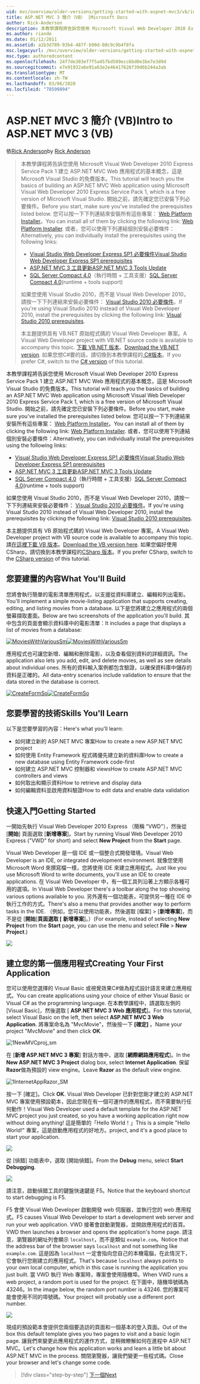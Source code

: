 ```yaml
---
uid: mvc/overview/older-versions/getting-started-with-aspnet-mvc3/vb/intro-to-aspnet-mvc-3
title: ASP.NET MVC 3 簡介（VB） |Microsoft Docs
author: Rick-Anderson
description: 本教學課程將告訴您使用 Microsoft Visual Web Developer 2010 Express Service Pack 1 建立 ASP.NET MVC Web 應用程式的基本概念，也就是 。
ms.author: riande
ms.date: 01/12/2011
ms.assetid: a1b3d789-93b4-487f-b90d-80c9c9b4f8fa
msc.legacyurl: /mvc/overview/older-versions/getting-started-with-aspnet-mvc3/vb/intro-to-aspnet-mvc-3
msc.type: authoredcontent
ms.openlocfilehash: 24f7de303ef7f5a457bd509ecc6bd0e3be7e3d9d
ms.sourcegitcommit: e7e91932a6e91a63e2e46417626f39d6b244a3ab
ms.translationtype: MT
ms.contentlocale: zh-TW
ms.lasthandoff: 03/06/2020
ms.locfileid: "78599894"
---
```

# <a name="intro-to-aspnet-mvc-3-vb"></a><span data-ttu-id="781ec-103">ASP.NET MVC 3 簡介 (VB)</span><span class="sxs-lookup"><span data-stu-id="781ec-103">Intro to ASP.NET MVC 3 (VB)</span></span>

<span data-ttu-id="781ec-104">依[Rick Anderson](https://twitter.com/RickAndMSFT)</span><span class="sxs-lookup"><span data-stu-id="781ec-104">by [Rick Anderson](https://twitter.com/RickAndMSFT)</span></span>

> <span data-ttu-id="781ec-105">本教學課程將告訴您使用 Microsoft Visual Web Developer 2010 Express Service Pack 1 建立 ASP.NET MVC Web 應用程式的基本概念，這是 Microsoft Visual Studio 的免費版本。</span><span class="sxs-lookup"><span data-stu-id="781ec-105">This tutorial will teach you the basics of building an ASP.NET MVC Web application using Microsoft Visual Web Developer 2010 Express Service Pack 1, which is a free version of Microsoft Visual Studio.</span></span> <span data-ttu-id="781ec-106">開始之前，請先確定您已安裝下列必要條件。</span><span class="sxs-lookup"><span data-stu-id="781ec-106">Before you start, make sure you've installed the prerequisites listed below.</span></span> <span data-ttu-id="781ec-107">您可以按一下下列連結來安裝所有這些專案： [Web Platform Installer](https://www.microsoft.com/web/gallery/install.aspx?appid=VWD2010SP1Pack)。</span><span class="sxs-lookup"><span data-stu-id="781ec-107">You can install all of them by clicking the following link: [Web Platform Installer](https://www.microsoft.com/web/gallery/install.aspx?appid=VWD2010SP1Pack).</span></span> <span data-ttu-id="781ec-108">或者，您可以使用下列連結個別安裝必要條件：</span><span class="sxs-lookup"><span data-stu-id="781ec-108">Alternatively, you can individually install the prerequisites using the following links:</span></span>
> 
> - [<span data-ttu-id="781ec-109">Visual Studio Web Developer Express SP1 必要條件</span><span class="sxs-lookup"><span data-stu-id="781ec-109">Visual Studio Web Developer Express SP1 prerequisites</span></span>](https://www.microsoft.com/web/gallery/install.aspx?appid=VWD2010SP1Pack)
> - [<span data-ttu-id="781ec-110">ASP.NET MVC 3 工具更新</span><span class="sxs-lookup"><span data-stu-id="781ec-110">ASP.NET MVC 3 Tools Update</span></span>](https://www.microsoft.com/web/gallery/install.aspx?appsxml=&amp;appid=MVC3)
> - <span data-ttu-id="781ec-111">[SQL Server Compact 4.0](https://www.microsoft.com/web/gallery/install.aspx?appid=SQLCE;SQLCEVSTools_4_0)（執行時間 + 工具支援）</span><span class="sxs-lookup"><span data-stu-id="781ec-111">[SQL Server Compact 4.0](https://www.microsoft.com/web/gallery/install.aspx?appid=SQLCE;SQLCEVSTools_4_0)(runtime + tools support)</span></span>
> 
> <span data-ttu-id="781ec-112">如果您使用 Visual Studio 2010，而不是 Visual Web Developer 2010，請按一下下列連結來安裝必要條件： [Visual Studio 2010 必要條件](https://www.microsoft.com/web/gallery/install.aspx?appsxml=&amp;appid=VS2010SP1Pack)。</span><span class="sxs-lookup"><span data-stu-id="781ec-112">If you're using Visual Studio 2010 instead of Visual Web Developer 2010, install the prerequisites by clicking the following link: [Visual Studio 2010 prerequisites](https://www.microsoft.com/web/gallery/install.aspx?appsxml=&amp;appid=VS2010SP1Pack).</span></span>
> 
> <span data-ttu-id="781ec-113">本主題提供具有 VB.NET 原始程式碼的 Visual Web Developer 專案。</span><span class="sxs-lookup"><span data-stu-id="781ec-113">A Visual Web Developer project with VB.NET source code is available to accompany this topic.</span></span> <span data-ttu-id="781ec-114">[下載 VB.NET 版本](https://code.msdn.microsoft.com/Introduction-to-MVC-3-10d1b098)。</span><span class="sxs-lookup"><span data-stu-id="781ec-114">[Download the VB.NET version](https://code.msdn.microsoft.com/Introduction-to-MVC-3-10d1b098).</span></span> <span data-ttu-id="781ec-115">如果您想C#要的話，請切換到本教學課程的[ C#版本](../cs/intro-to-aspnet-mvc-3.md)。</span><span class="sxs-lookup"><span data-stu-id="781ec-115">If you prefer C#, switch to the [C# version](../cs/intro-to-aspnet-mvc-3.md) of this tutorial.</span></span>

<span data-ttu-id="781ec-116">本教學課程將告訴您使用 Microsoft Visual Web Developer 2010 Express Service Pack 1 建立 ASP.NET MVC Web 應用程式的基本概念，這是 Microsoft Visual Studio 的免費版本。</span><span class="sxs-lookup"><span data-stu-id="781ec-116">This tutorial will teach you the basics of building an ASP.NET MVC Web application using Microsoft Visual Web Developer 2010 Express Service Pack 1, which is a free version of Microsoft Visual Studio.</span></span> <span data-ttu-id="781ec-117">開始之前，請先確定您已安裝下列必要條件。</span><span class="sxs-lookup"><span data-stu-id="781ec-117">Before you start, make sure you've installed the prerequisites listed below.</span></span> <span data-ttu-id="781ec-118">您可以按一下下列連結來安裝所有這些專案： [Web Platform Installer](https://www.microsoft.com/web/gallery/install.aspx?appid=VWD2010SP1Pack)。</span><span class="sxs-lookup"><span data-stu-id="781ec-118">You can install all of them by clicking the following link: [Web Platform Installer](https://www.microsoft.com/web/gallery/install.aspx?appid=VWD2010SP1Pack).</span></span> <span data-ttu-id="781ec-119">或者，您可以使用下列連結個別安裝必要條件：</span><span class="sxs-lookup"><span data-stu-id="781ec-119">Alternatively, you can individually install the prerequisites using the following links:</span></span>

- [<span data-ttu-id="781ec-120">Visual Studio Web Developer Express SP1 必要條件</span><span class="sxs-lookup"><span data-stu-id="781ec-120">Visual Studio Web Developer Express SP1 prerequisites</span></span>](https://www.microsoft.com/web/gallery/install.aspx?appid=VWD2010SP1Pack)
- [<span data-ttu-id="781ec-121">ASP.NET MVC 3 工具更新</span><span class="sxs-lookup"><span data-stu-id="781ec-121">ASP.NET MVC 3 Tools Update</span></span>](https://www.microsoft.com/web/gallery/install.aspx?appsxml=&amp;appid=MVC3)
- <span data-ttu-id="781ec-122">[SQL Server Compact 4.0](https://www.microsoft.com/web/gallery/install.aspx?appid=SQLCE;SQLCEVSTools_4_0)（執行時間 + 工具支援）</span><span class="sxs-lookup"><span data-stu-id="781ec-122">[SQL Server Compact 4.0](https://www.microsoft.com/web/gallery/install.aspx?appid=SQLCE;SQLCEVSTools_4_0)(runtime + tools support)</span></span>

<span data-ttu-id="781ec-123">如果您使用 Visual Studio 2010，而不是 Visual Web Developer 2010，請按一下下列連結來安裝必要條件： [Visual Studio 2010 必要條件](https://www.microsoft.com/web/gallery/install.aspx?appsxml=&amp;appid=VS2010SP1Pack)。</span><span class="sxs-lookup"><span data-stu-id="781ec-123">If you're using Visual Studio 2010 instead of Visual Web Developer 2010, install the prerequisites by clicking the following link: [Visual Studio 2010 prerequisites](https://www.microsoft.com/web/gallery/install.aspx?appsxml=&amp;appid=VS2010SP1Pack).</span></span>

<span data-ttu-id="781ec-124">本主題提供具有 VB 原始程式碼的 Visual Web Developer 專案。</span><span class="sxs-lookup"><span data-stu-id="781ec-124">A Visual Web Developer project with VB source code is available to accompany this topic.</span></span> <span data-ttu-id="781ec-125">請[在這裡下載 VB 版本](https://code.msdn.microsoft.com/Project/Download/FileDownload.aspx?ProjectName=aspnetmvcsamples&amp;DownloadId=14824)。</span><span class="sxs-lookup"><span data-stu-id="781ec-125">[Download the VB version here](https://code.msdn.microsoft.com/Project/Download/FileDownload.aspx?ProjectName=aspnetmvcsamples&amp;DownloadId=14824).</span></span> <span data-ttu-id="781ec-126">如果您偏好使用 CSharp，請切換到本教學課程的[CSharp 版本](../cs/intro-to-aspnet-mvc-3.md)。</span><span class="sxs-lookup"><span data-stu-id="781ec-126">If you prefer CSharp, switch to the [CSharp version](../cs/intro-to-aspnet-mvc-3.md) of this tutorial.</span></span>

## <a name="what-youll-build"></a><span data-ttu-id="781ec-127">您要建置的內容</span><span class="sxs-lookup"><span data-stu-id="781ec-127">What You'll Build</span></span>

<span data-ttu-id="781ec-128">您將會執行簡單的電影清單應用程式，以支援從資料庫建立、編輯和列出電影。</span><span class="sxs-lookup"><span data-stu-id="781ec-128">You'll implement a simple movie-listing application that supports creating, editing, and listing movies from a database.</span></span> <span data-ttu-id="781ec-129">以下是您將建立之應用程式的兩個螢幕擷取畫面。</span><span class="sxs-lookup"><span data-stu-id="781ec-129">Below are two screenshots of the application you'll build.</span></span> <span data-ttu-id="781ec-130">其中包含的頁面會顯示資料庫中的電影清單：</span><span class="sxs-lookup"><span data-stu-id="781ec-130">It includes a page that displays a list of movies from a database:</span></span>

<span data-ttu-id="781ec-131">[![MoviesWithVariousSm](intro-to-aspnet-mvc-3/_static/image2.png)](intro-to-aspnet-mvc-3/_static/image1.png)</span><span class="sxs-lookup"><span data-stu-id="781ec-131">[![MoviesWithVariousSm](intro-to-aspnet-mvc-3/_static/image2.png)](intro-to-aspnet-mvc-3/_static/image1.png)</span></span>

<span data-ttu-id="781ec-132">應用程式也可讓您新增、編輯和刪除電影，以及查看個別資料的詳細資訊。</span><span class="sxs-lookup"><span data-stu-id="781ec-132">The application also lets you add, edit, and delete movies, as well as see details about individual ones.</span></span> <span data-ttu-id="781ec-133">所有的資料輸入案例都包含驗證，以確保資料庫中儲存的資料是正確的。</span><span class="sxs-lookup"><span data-stu-id="781ec-133">All data-entry scenarios include validation to ensure that the data stored in the database is correct.</span></span>

<span data-ttu-id="781ec-134">[![CreateFormSo](intro-to-aspnet-mvc-3/_static/image4.png)](intro-to-aspnet-mvc-3/_static/image3.png)</span><span class="sxs-lookup"><span data-stu-id="781ec-134">[![CreateFormSo](intro-to-aspnet-mvc-3/_static/image4.png)](intro-to-aspnet-mvc-3/_static/image3.png)</span></span>

## <a name="skills-youll-learn"></a><span data-ttu-id="781ec-135">您要學習的技術</span><span class="sxs-lookup"><span data-stu-id="781ec-135">Skills You'll Learn</span></span>

<span data-ttu-id="781ec-136">以下是您要學習的內容：</span><span class="sxs-lookup"><span data-stu-id="781ec-136">Here's what you'll learn:</span></span>

- <span data-ttu-id="781ec-137">如何建立新的 ASP.NET MVC 專案</span><span class="sxs-lookup"><span data-stu-id="781ec-137">How to create a new ASP.NET MVC project</span></span>
- <span data-ttu-id="781ec-138">如何使用 Entity Framework 程式碼優先建立新的資料庫</span><span class="sxs-lookup"><span data-stu-id="781ec-138">How to create a new database using Entity Framework code-first</span></span>
- <span data-ttu-id="781ec-139">如何建立 ASP.NET MVC 控制器和 views</span><span class="sxs-lookup"><span data-stu-id="781ec-139">How to create ASP.NET MVC controllers and views</span></span>
- <span data-ttu-id="781ec-140">如何取出和顯示資料</span><span class="sxs-lookup"><span data-stu-id="781ec-140">How to retrieve and display data</span></span>
- <span data-ttu-id="781ec-141">如何編輯資料並啟用資料驗證</span><span class="sxs-lookup"><span data-stu-id="781ec-141">How to edit data and enable data validation</span></span>

## <a name="getting-started"></a><span data-ttu-id="781ec-142">快速入門</span><span class="sxs-lookup"><span data-stu-id="781ec-142">Getting Started</span></span>

<span data-ttu-id="781ec-143">一開始先執行 Visual Web Developer 2010 Express （簡稱 "VWD"），然後從 [**開始**] 頁面選取 [**新增專案**]。</span><span class="sxs-lookup"><span data-stu-id="781ec-143">Start by running Visual Web Developer 2010 Express ("VWD" for short) and select **New Project** from the **Start** page.</span></span>

<span data-ttu-id="781ec-144">Visual Web Developer 是一個 IDE 或一個整合式開發環境。</span><span class="sxs-lookup"><span data-stu-id="781ec-144">Visual Web Developer is an IDE, or integrated development environment.</span></span> <span data-ttu-id="781ec-145">就像您使用 Microsoft Word 來撰寫檔一樣，您將使用 IDE 來建立應用程式。</span><span class="sxs-lookup"><span data-stu-id="781ec-145">Just like you use Microsoft Word to write documents, you'll use an IDE to create applications.</span></span> <span data-ttu-id="781ec-146">在 Visual Web Developer 中，有一個工具列沿著上方顯示各種可用的選項。</span><span class="sxs-lookup"><span data-stu-id="781ec-146">In Visual Web Developer there's a toolbar along the top showing various options available to you.</span></span> <span data-ttu-id="781ec-147">另外還有一個功能表，可提供另一種在 IDE 中執行工作的方式。</span><span class="sxs-lookup"><span data-stu-id="781ec-147">There's also a menu that provides another way to perform tasks in the IDE.</span></span> <span data-ttu-id="781ec-148">（例如，您可以使用功能表，然後選取 [檔案] &gt; [**新增專案**]，而不是從 [**開始**]**頁面選取 [** **新增專案**]。）</span><span class="sxs-lookup"><span data-stu-id="781ec-148">(For example, instead of selecting **New Project** from the **Start** page, you can use the menu and select **File** &gt; **New Project**.)</span></span>

[![](intro-to-aspnet-mvc-3/_static/image6.png)](intro-to-aspnet-mvc-3/_static/image5.png)

## <a name="creating-your-first-application"></a><span data-ttu-id="781ec-149">建立您的第一個應用程式</span><span class="sxs-lookup"><span data-stu-id="781ec-149">Creating Your First Application</span></span>

<span data-ttu-id="781ec-150">您可以使用您選擇的 Visual Basic 或視覺效果C#做為程式設計語言來建立應用程式。</span><span class="sxs-lookup"><span data-stu-id="781ec-150">You can create applications using your choice of either Visual Basic or Visual C# as the programming language.</span></span> <span data-ttu-id="781ec-151">在本教學課程中，請選取左側的 [Visual Basic]，然後選取 [ **ASP.NET MVC 3 Web 應用程式**]。</span><span class="sxs-lookup"><span data-stu-id="781ec-151">For this tutorial, select Visual Basic on the left, then select **ASP.NET MVC 3 Web Application**.</span></span> <span data-ttu-id="781ec-152">將專案命名為 "MvcMovie"，然後按一下 **[確定]** 。</span><span class="sxs-lookup"><span data-stu-id="781ec-152">Name your project "MvcMovie" and then click **OK**.</span></span>

![1NewMVCproj_sm](intro-to-aspnet-mvc-3/_static/image7.png)

<span data-ttu-id="781ec-154">在 [**新增 ASP.NET MVC 3 專案**] 對話方塊中，選取 [**網際網路應用程式**]。</span><span class="sxs-lookup"><span data-stu-id="781ec-154">In the **New ASP.NET MVC 3 Project** dialog box, select **Internet Application**.</span></span> <span data-ttu-id="781ec-155">保留**Razor**做為預設的 view engine。</span><span class="sxs-lookup"><span data-stu-id="781ec-155">Leave **Razor** as the default view engine.</span></span>

![1InternetAppRazor_SM](intro-to-aspnet-mvc-3/_static/image8.png)

<span data-ttu-id="781ec-157">按一下 [確定]。</span><span class="sxs-lookup"><span data-stu-id="781ec-157">Click **OK**.</span></span> <span data-ttu-id="781ec-158">Visual Web Developer 已針對您剛才建立的 ASP.NET MVC 專案使用預設範本，因此您現在有一個可運作的應用程式，而不需要執行任何動作！</span><span class="sxs-lookup"><span data-stu-id="781ec-158">Visual Web Developer used a default template for the ASP.NET MVC project you just created, so you have a working application right now without doing anything!</span></span> <span data-ttu-id="781ec-159">這是簡單的「Hello World！」</span><span class="sxs-lookup"><span data-stu-id="781ec-159">This is a simple "Hello World!"</span></span> <span data-ttu-id="781ec-160">專案，這是啟動應用程式的好地方。</span><span class="sxs-lookup"><span data-stu-id="781ec-160">project, and it's a good place to start your application.</span></span>

[![](intro-to-aspnet-mvc-3/_static/image10.png)](intro-to-aspnet-mvc-3/_static/image9.png)

<span data-ttu-id="781ec-161">從 [偵錯] 功能表中，選取 [開始偵錯]。</span><span class="sxs-lookup"><span data-stu-id="781ec-161">From the **Debug** menu, select **Start Debugging**.</span></span>

![](intro-to-aspnet-mvc-3/_static/image11.png)

<span data-ttu-id="781ec-162">請注意，啟動偵錯工具的鍵盤快速鍵是 F5。</span><span class="sxs-lookup"><span data-stu-id="781ec-162">Notice that the keyboard shortcut to start debugging is F5.</span></span>

<span data-ttu-id="781ec-163">F5 會使 Visual Web Developer 啟動開發 web 伺服器，並執行您的 web 應用程式。</span><span class="sxs-lookup"><span data-stu-id="781ec-163">F5 causes Visual Web Developer to start a development web server and run your web application.</span></span> <span data-ttu-id="781ec-164">VWD 接著會啟動瀏覽器，並開啟應用程式的首頁。</span><span class="sxs-lookup"><span data-stu-id="781ec-164">VWD then launches a browser and opens the application's home page.</span></span> <span data-ttu-id="781ec-165">請注意，瀏覽器的網址列會顯示 `localhost`，而不是類似 `example.com`。</span><span class="sxs-lookup"><span data-stu-id="781ec-165">Notice that the address bar of the browser says `localhost` and not something like `example.com`.</span></span> <span data-ttu-id="781ec-166">這是因為 `localhost` 一定會指向您自己的本機電腦，在此情況下，它會執行您剛建立的應用程式。</span><span class="sxs-lookup"><span data-stu-id="781ec-166">That's because `localhost` always points to your own local computer, which in this case is running the application you just built.</span></span> <span data-ttu-id="781ec-167">當 VWD 執行 Web 專案時，專案會使用隨機埠。</span><span class="sxs-lookup"><span data-stu-id="781ec-167">When VWD runs a web project, a random port is used for the project.</span></span> <span data-ttu-id="781ec-168">在下圖中，隨機埠號碼為43246。</span><span class="sxs-lookup"><span data-stu-id="781ec-168">In the image below, the random port number is 43246.</span></span> <span data-ttu-id="781ec-169">您的專案可能會使用不同的埠號碼。</span><span class="sxs-lookup"><span data-stu-id="781ec-169">Your project will probably use a different port number.</span></span>

![](intro-to-aspnet-mvc-3/_static/image12.png)

<span data-ttu-id="781ec-170">現成的預設範本會提供您兩個要造訪的頁面和一個基本的登入頁面。</span><span class="sxs-lookup"><span data-stu-id="781ec-170">Out of the box this default template gives you two pages to visit and a basic login page.</span></span> <span data-ttu-id="781ec-171">讓我們來變更此應用程式的運作方式，並稍微瞭解如何在進程中 ASP.NET MVC。</span><span class="sxs-lookup"><span data-stu-id="781ec-171">Let's change how this application works and learn a little bit about ASP.NET MVC in the process.</span></span> <span data-ttu-id="781ec-172">關閉瀏覽器，讓我們變更一些程式碼。</span><span class="sxs-lookup"><span data-stu-id="781ec-172">Close your browser and let's change some code.</span></span>

> [!div class="step-by-step"]
> [<span data-ttu-id="781ec-173">下一個</span><span class="sxs-lookup"><span data-stu-id="781ec-173">Next</span></span>](adding-a-controller.md)

